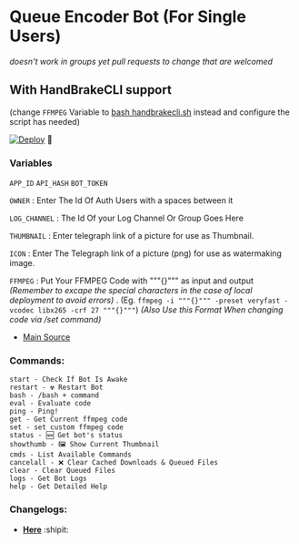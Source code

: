 # Queue Encoder Bot (For Single Users) 
*doesn't work in groups yet pull requests to change that are welcomed*

## With HandBrakeCLI support 
(change `FFMPEG` Variable to [bash handbrakecli.sh](handbrakecli.sh)  instead and configure the script has needed)

[![Deploy](https://www.herokucdn.com/deploy/button.svg)](https://heroku.com/deploy?template=https://github.com/Col-Serra/light-Queue-Enc/tree/main) 🚫

### Variables
`APP_ID` `API_HASH` `BOT_TOKEN`

`OWNER` : Enter The Id Of Auth Users with a spaces between it

`LOG_CHANNEL` : The Id Of your Log Channel Or Group Goes Here

`THUMBNAIL` : Enter telegraph link of a picture for use as Thumbnail.

`ICON` : Enter The Telegraph link of a picture (png) for use as watermaking image.

`FFMPEG` : Put Your FFMPEG Code with """{}""" as input and output *(Remember to excape the special characters in the case of local deployment to avoid errors)* . (Eg. `ffmpeg -i """{}""" -preset veryfast -vcodec libx265 -crf 27 """{}"""`) *(Also Use this Format When changing code via /set command)*

- [Main Source](https://github.com/1Danish-00/CompressorBot)

### Commands:
```
start - Check If Bot Is Awake
restart - ☢️ Restart Bot 
bash - /bash + command 
eval - Evaluate code
ping - Ping!
get - Get Current ffmpeg code
set - set custom ffmpeg code
status - 🆕 Get bot's status
showthumb - 🖼️ Show Current Thumbnail
cmds - List Available Commands
cancelall - ❌ Clear Cached Downloads & Queued Files
clear - Clear Queued Files
logs - Get Bot Logs
help - Get Detailed Help
```
### Changelogs:
- __[Here](https://col-serra.github.io/light-Queue-Enc/)__ :shipit:
